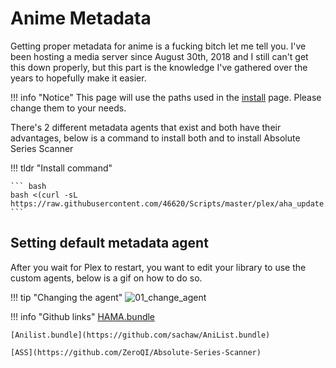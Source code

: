 # Anime Metadata
Getting proper metadata for anime is a fucking bitch let me tell you. I've been hosting a media server since August 30th, 2018 and I still can't get this down properly, but this part is the knowledge I've gathered over the years to hopefully make it easier.

!!! info "Notice"
    This page will use the paths used in the [install](install.md) page. Please change them to your needs.

There's 2 different metadata agents that exist and both have their advantages, below is a command to install both and to install Absolute Series Scanner

!!! tldr "Install command"

    ``` bash
    bash <(curl -sL https://raw.githubusercontent.com/46620/Scripts/master/plex/aha_update.sh)
    ```

## Setting default metadata agent

After you wait for Plex to restart, you want to edit your library to use the custom agents, below is a gif on how to do so.

!!! tip "Changing the agent"
    ![01_change_agent](img/01_change_agent.gif)

!!! info "Github links"
    [HAMA.bundle](https://github.com/ZeroQI/Hama.bundle)

    [Anilist.bundle](https://github.com/sachaw/AniList.bundle)

    [ASS](https://github.com/ZeroQI/Absolute-Series-Scanner)